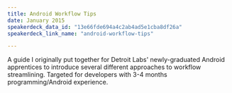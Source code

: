 ```yaml
---
title: Android Workflow Tips
date: January 2015
speakerdeck_data_id: "13e66fde694a4c2ab4ad5e1cba8df26a"
speakerdeck_link_name: "android-workflow-tips"

---
```


A guide I originally put together for Detroit Labs' newly-graduated Android apprentices to introduce several different approaches to workflow streamlining. Targeted for developers with 3-4 months programming/Android experience.
